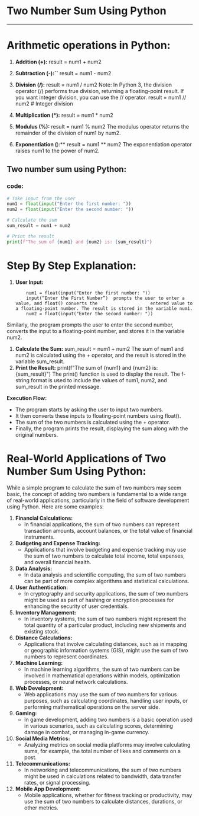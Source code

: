 # Two Number Sum Using Python

---

# Arithmetic operations in Python:

1. **Addition (+):**
          result = num1 + num2

2. **Subtraction (-):``**
          result = num1 - num2

3. **Division (/):**
          result = num1 / num2
Note: In Python 3, the division operator (/) performs true division, returning a floating-point result. If you want integer division, you can use the // operator.
          result = num1 // num2  # Integer division
4. **Multiplication (*):**
          result = num1 * num2

5. **Modulus (%):**
result = num1 % num2
The modulus operator returns the remainder of the division of num1 by num2.
6. **Exponentiation (**):**
result = num1 ** num2
The exponentiation operator raises num1 to the power of num2.

## Two number sum using Python:

### code:

```python
# Take input from the user
num1 = float(input("Enter the first number: "))
num2 = float(input("Enter the second number: "))

# Calculate the sum
sum_result = num1 + num2

# Print the result
print(f"The sum of {num1} and {num2} is: {sum_result}")
```

# Step By Step Explanation:

1. **User Input:**

           num1 = float(input("Enter the first number: "))
           input(”Enter the First Number”)  prompts the user to enter a value, and float() converts the                    entered value to a floating-point number. The result is stored in the variable num1.
           num2 = float(input("Enter the second number: "))
Similarly, the program prompts the user to enter the second number, converts the input to a floating-point number, and stores it in the variable num2.

1. **Calculate the Sum:**
     sum_result = num1 + num2
The sum of num1 and num2 is calculated using the + operator, and the result is stored in the variable sum_result.
2. **Print the Result:**
    print(f"The sum of {num1} and {num2} is: {sum_result}")
The print() function is used to display the result. The f-string format is used to include the values of num1, num2, and sum_result in the printed message.

**Execution Flow:**

- The program starts by asking the user to input two numbers.
- It then converts these inputs to floating-point numbers using float().
- The sum of the two numbers is calculated using the + operator.
- Finally, the program prints the result, displaying the sum along with the original numbers.

# Real-World Applications of Two Number Sum Using Python:

While a simple program to calculate the sum of two numbers may seem basic, the concept of adding two numbers is fundamental to a wide range of real-world applications, particularly in the field of software development using Python. Here are some examples:

1. **Financial Calculations:**
    - In financial applications, the sum of two numbers can represent transaction amounts, account balances, or the total value of financial instruments.
2. **Budgeting and Expense Tracking:**
    - Applications that involve budgeting and expense tracking may use the sum of two numbers to calculate total income, total expenses, and overall financial health.
3. **Data Analysis:**
    - In data analysis and scientific computing, the sum of two numbers can be part of more complex algorithms and statistical calculations.
4. **User Authentication:**
    - In cryptography and security applications, the sum of two numbers might be used as part of hashing or encryption processes for enhancing the security of user credentials.
5. **Inventory Management:**
    - In inventory systems, the sum of two numbers might represent the total quantity of a particular product, including new shipments and existing stock.
6. **Distance Calculations:**
    - Applications that involve calculating distances, such as in mapping or geographic information systems (GIS), might use the sum of two numbers to represent coordinates.
7. **Machine Learning:**
    - In machine learning algorithms, the sum of two numbers can be involved in mathematical operations within models, optimization processes, or neural network calculations.
8. **Web Development:**
    - Web applications may use the sum of two numbers for various purposes, such as calculating coordinates, handling user inputs, or performing mathematical operations on the server side.
9. **Gaming:**
    - In game development, adding two numbers is a basic operation used in various scenarios, such as calculating scores, determining damage in combat, or managing in-game currency.
10. **Social Media Metrics:**
    - Analyzing metrics on social media platforms may involve calculating sums, for example, the total number of likes and comments on a post.
11. **Telecommunications:**
    - In networking and telecommunications, the sum of two numbers might be used in calculations related to bandwidth, data transfer rates, or signal processing.
12. **Mobile App Development:**
    - Mobile applications, whether for fitness tracking or productivity, may use the sum of two numbers to calculate distances, durations, or other metrics.
